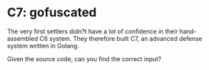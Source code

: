 # C7: gofuscated
The very first settlers didn?t have a lot of confidence in their hand-assembled C6 system. They therefore built C7, an advanced 
defense system written in Golang.

Given the source code, can you find the correct input?
